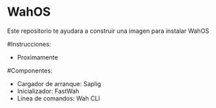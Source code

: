 # WahOS
Este repositorio te ayudara a construir una imagen para instalar WahOS

#Instrucciones:
- Proximamente

#Componentes:
- Cargador de arranque: Saplig
- Inicializador: FastWah
- Linea de comandos: Wah CLI
